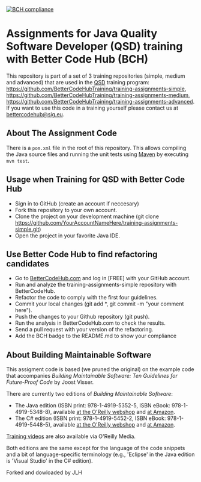 [![BCH compliance](https://bettercodehub.com/edge/badge/BetterCodeHubTraining/training-assignments-simple)](https://bettercodehub.com)

Assignments for Java Quality Software Developer (QSD) training with Better Code Hub (BCH)
==========
This repository is part of a set of 3 training repositories (simple, medium and advanced) that are used in the [QSD](https://www.sig.eu/lp/qsd/) training program: https://github.com/BetterCodeHubTraining/training-assignments-simple, https://github.com/BetterCodeHubTraining/training-assignments-medium, https://github.com/BetterCodeHubTraining/training-assignments-advanced. If you want to use this code in a training yourself please contact us at <bettercodehub@sig.eu>.

About The Assignment Code
-----------
There is a `pom.xml` file in the root of this repository. This allows compiling the Java source files and running the unit tests using [Maven](https://maven.apache.org) by executing `mvn test`.

Usage when Training for QSD with Better Code Hub
-----------

* Sign in to GitHub (create an account if neccesary)
* Fork this repository to your own account.
* Clone the project on your development machine (git clone https://github.com/YourAccountNameHere/training-assignments-simple.git)
* Open the project in your favorite Java IDE.

Use Better Code Hub to find refactoring candidates
-----------

* Go to [BetterCodeHub.com](https://bettercodehub.com) and log in [FREE] with your GitHub account.
* Run and analyze the training-assignments-simple repository with BetterCodeHub.
* Refactor the code to comply with the first four guidelines.
* Commit your local changes (git add *, git commit -m "your comment here").
* Push the changes to your Github repository (git push).
* Run the analysis in BetterCodeHub.com to check the results.
* Send a pull request with your version of the refactoring.
* Add the BCH badge to the README.md to show your compliance

About Building Maintainable Software
-----------

This assigment code is based (we pruned the original) on the example code that accompanies _Building Maintainable Software: Ten Guidelines for Future-Proof Code_ by Joost Visser.

There are currently two editions of _Building Maintainable Software_:
- The Java edition (ISBN print: 978-1-4919-5352-5, ISBN eBook: 978-1-4919-5348-8), available [at the O'Reilly webshop](http://shop.oreilly.com/product/0636920049159.do) and [at Amazon](http://www.amazon.com/Building-Maintainable-Software-Java-Edition-ebook/dp/B01B6WS86I).
- The C# edition (ISBN print: 978-1-4919-5452-2, ISBN eBook: 978-1-4919-5448-5), available [at the O'Reilly webshop](http://shop.oreilly.com/product/0636920049555.do) and [at Amazon](https://www.amazon.com/Building-Maintainable-Software-Guidelines-Future-Proof-ebook/dp/B01GSRN582).

[Training videos](http://oreil.ly/1OVw1PM) are also available via O'Reilly Media.

Both editions are the same except for the language of the code snippets and a bit of language-specific terminology (e.g., 'Eclipse' in the Java edition is 'Visual Studio' in the C# edition).

Forked and dowloaded by JLH

